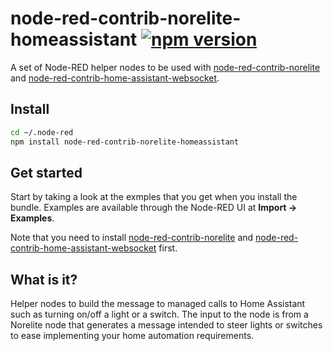 # node-red-contrib-norelite-homeassistant [![npm version](https://badge.fury.io/js/node-red-contrib-norelite-homeassistant.svg)](https://badge.fury.io/js/node-red-contrib-norelite-homeassistant)
A set of Node-RED helper nodes to be used with [node-red-contrib-norelite](https://www.npmjs.com/package/node-red-contrib-norelite) and [node-red-contrib-home-assistant-websocket](https://www.npmjs.com/package/node-red-contrib-home-assistant-websocket).

## Install
```bash
cd ~/.node-red
npm install node-red-contrib-norelite-homeassistant
```
## Get started
Start by taking a look at the exmples that you get when you install the bundle. Examples are available through the Node-RED UI at **Import -> Examples**. 

Note that you need to install [node-red-contrib-norelite](https://www.npmjs.com/package/node-red-contrib-norelite) and [node-red-contrib-home-assistant-websocket](https://www.npmjs.com/package/node-red-contrib-home-assistant-websocket) first.

## What is it?
Helper nodes to build the message to managed calls to Home Assistant such as turning on/off a light or a switch. The input to the node is from a Norelite node that generates a message intended to steer lights or switches to ease implementing your home automation requirements.
